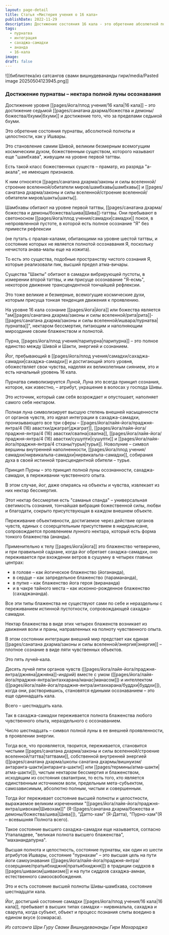 ```yaml
---
layout: page-detail
title: Статья «Мистерия учения о 16 кала»
publishDate: 2022-11-29
description: Достижение состояния 16 кала - это обретение абсолютной полноты (пурнатвы), когда йог становится подобен Шиве и переживает нектар блаженства в каждом чувственном опыте. Это высшая интеграция сознания и энергии, где внешнее и внутреннее сливаются, а все переживания становятся проявлением чистой ананды. Состояние пурнатвы - цель пути самоузнавания и естественного самоосвобождения.
tags:
  - пурнатва
  - интеграция
  - сахаджа-самадхи
  - ананда
  - 16-кала
image: 
draft: false
---
```

![[библиотека/из сатсангов свами вишнудевананды гири/media/Pasted image 20250504123945.png]]
### **Достижение пурнатвы – нектара полной луны осознавания** 

  
 Достижение уровня [[pages/йога/плод учения/16 кала|16 кала]] – это достижение седьмой [[pages/санатана дхарма/божества и демоны/божества/бхуми|бхуми]] и достижение того, что за пределами седьмой бхуми.

 Это обретение состояния пурнатвы, абсолютной полноты и целостности, как у Ишвары.

 Это становление самим Шивой, великим безмерным всемогущим космическим духом, божественным существом, которого называют еще "шамбхава", живущим на уровне первой таттвы.

 Есть такой класс божественных существ – праматр, из разряда "а-акала", не имеющих признаков.

 К ним относятся [[pages/санатана дхарма/законы и силы вселенной/строение вселенной/обитатели миров/шамбхавы|шамбхавы]] и [[pages/санатана дхарма/законы и силы вселенной/строение вселенной/обитатели миров/шакты|шакты]].

 Шамбхавы обитают на уровне первой таттвы, [[pages/санатана дхарма/божества и демоны/божества/шива|Шива]]-таттвы. Они пребывают в светоносном [[pages/йога/плод учения/самадхи|самадхи]] покоя, в непроявленной пустоте, в которой есть полное осознание "Я" без примести рефлексии

 (не путать с пралая-калами, обитающими на уровне шестой таттвы, и состояние которых не является полнотой осознавания Я, поскольку нечистота анава-малы еще на изжита).

 То есть это существа, подобные пространству чистого сознания Я, которые реализовали пик, высший предел атма-вичары.

 Существа "Шакты" обитают в самадхи вибрирующей пустоты, в измерении второй таттвы, и им присуще осознавание "Я-есмь", некоторое движение трансцендентной тончайшей рефлексии.

 Это тоже великие и безмерные, всемогущие космические духи, которым присуща тонкая тенденция движения к проявлению. 

  
 На уровне 16 кала сознание [[pages/йога|йога]] или божества является "ам[[pages/санатана дхарма/законы и силы вселенной/рита|рита]]-[[pages/санатана дхарма/законы и силы вселенной/ишвара/пурнатва|пурнатва]]", нектаром бессмертия, питающим и наполняющим мироздание своим блаженством и полнотой.

 Пурна, [[pages/йога/плод учения/парипурна|парипурна]] – это полное единство между Шивой и Шакти, энергией и сознанием.

 Йог, пребывающий в [[pages/йога/плод учения/самадхи/сахаджа-самадхи|сахаджа-самадхи]] и достигающий этого уровня, обожествляет свои чувства, наделяя их великолепным сиянием, это и есть начальный уровень 16 кала.

 Пурнатва символизируется Луной, Луна это всегда принцип сознания, которое, как известно, – атрибут, украшение в волосах у господа Шивы.

 Это источник, который сам себя возрождает и опустошает, наполняет самого себя нектаром.

 Полная луна символизирует высшую степень внешней насыщенности от органов чувств, это идеал интеграции в сахаджа-самадхи, пронизывающего все три сферы – [[pages/йога/лайя-йога/праджня-янтра/4 (16) авастхи/джаграт|джаграт]], [[pages/йога/лайя-йога/праджня-янтра/4 (16) авастхи/свапна|свапна]], [[pages/йога/лайя-йога/праджня-янтра/4 (16) авастхи/сушупти|сушупти]] и [[pages/йога/лайя-йога/праджня-янтра/4 стханы/турья|турья]]. Новолуние – символ вершины внутренней наполненности, [[pages/йога/плод учения/самадхи/нирвикальпа-самадхи|нирвикальпа-самадхи]], собирания духа в своей истинной трансцендентной обители – турье.

 Принцип Пурны – это принцип полной луны осознанности, сахаджа-самадхи, в переживании чувственного опыта.

 В этом случае, йог, даже опираясь на объекты и чувства, извлекает из них нектар бессмертия.

 Этот нектар бессмертия есть "саманья спанда" – универсальная светимость сознания, тончайшая вибрация божественной силы, любви и благодати, сокрыто присутствующая в каждом внешнем объекте.

 Переживание объективности, достигаемое через действие органов чувств, единых с созерцательным присутствием в нидидхьясане, сопровождается проявлением лунного нектара, который есть форма тонкого блаженства (ананды).

 Применительно к телу [[pages/йога|йога]] это блаженство четверично, и при правильной садхане, когда йог обретает сахаджа-самадхи, оно переживается при вхождении ветров в сушумну в четырех главных центрах:

* в голове – как йогическое блаженство (йогананда),
* в сердце – как запредельное блаженство (парамананда),
* в пупке – как блаженство йога героя (вирананда)
* и в чакре тайного места – как исконно-рожденное блаженство (сахаджананда).

 Все эти типы блаженства не существуют сами по себе и нераздельны с переживанием истинной пустотности, сопровождающей сахаджа- самадхи.

 Нектар блаженства в виде этих четырех блаженств возникает из движения воли и праны, направленных на полноту чувственного опыта.

 В этом состоянии интеграции внешний мир предстает как единая [[pages/санатана дхарма/законы и силы вселенной/энергия|энергия]] – плотное сознание в виде пяти чувственных объектов.

 Это пять лучей-кала.

 Десять лучей пяти органов чувств ([[pages/йога/лайя-йога/праджня-янтра/джняна|джняна]]-индрий) вместе с умом ([[pages/йога/лайя-йога/праджня-янтра/антахкарана/манас|манасом]]) и интеллектом ([[pages/йога/лайя-йога/праджня-янтра/антахкарана/буддхи|буддхи]]), когда они, растворившись, становятся едиными осознаванием – это еще одиннадцать кала. 

 Всего – шестнадцать кала.

 Так в сахаджа-самадхи переживается полнота блаженства любого чувственного опыта, нераздельного с осознаванием.

 Число шестнадцать – символ полной луны в ее внешней проявленности, в проявлении энергии.

 Тогда все, что проявляется, творится, переживается, становится чистыми [[pages/санатана дхарма/законы и силы вселенной/строение вселенной/таттва|таттвами]], собственной внутренней энергией ([[pages/санатана дхарма/школы санатана дхармы/вишнуизм/антаранга-шакти|антаранга-шакти]] или [[pages/термины/атма-шакти|атма-шакти]]), чистым нектаром бессмертия и блаженством, исходящим из состояния сватантрии, то есть того, кто является единственным источником воли, предельным мета-субъектом, самозависимым, абсолютно полным, чистым и совершенным.

 Тогда йог переживает состояние высшей полноты и целостности, выражаемое великим изречениями "[[pages/йога/лайя-йога/праджня-янтра/шивохам|Шивохам]]" (Я-[[pages/санатана дхарма/божества и демоны/божества/шива|Шива]]), "Датто-хам" (Я-Датта), "Пурно-хам"(Я – всевышняя Полнота всего).

 Такое состояние высшего сахаджа-самадхи еще называется, согласно Утапаладеве, "великая полнота высшего блаженства", "маханандапурна". 

 Высшая полнота и целостность, состояние пурнатвы, как один из шести атрибутов Ишвары, состояние "пурнахам" – это высшая цель на пути йоги самоузнавания ([[pages/йога/лайя-йога/праджня-янтра/созерцание/пратьябхиджня|пратьябхиджня]]) в традиции сиддхов в [[pages/шиваизм|шиваизме]] и на пути сиддхов сахаджа-амнаи, естественного самоосвобождения.

 Это и есть состояние высшей полноты Шивы-шамбхава, состояние шестнадцати кала.

 Йог, достигший состояние самадхи [[pages/йога/плод учения/16 кала|16 кала]], пребывает в высших типах самадхи – нирвикальпа, сахаджа и сварупа, когда субъект, объект и процесс познания слиты воедино в едином вкусе (сомараса).

*Из сатсанга Шри Гуру Свами Вишнудевананды Гири Махараджа*